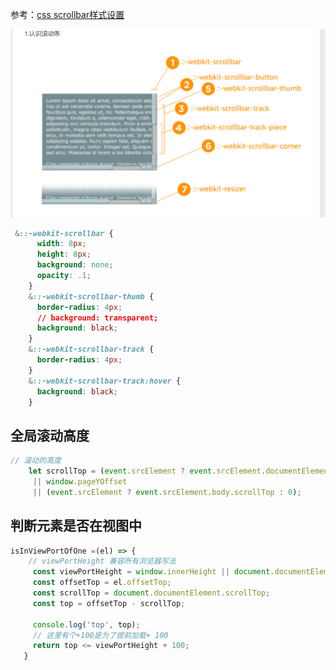 参考：[css scrollbar样式设置](https://segmentfault.com/a/1190000012800450)

![image-20210414111111382](图片/image-20210414111111382.png)







```css
 &::-webkit-scrollbar {
      width: 8px;
      height: 8px;
      background: none;
      opacity: .1;
    }
    &::-webkit-scrollbar-thumb {
      border-radius: 4px;
      // background: transparent;
      background: black;
    }
    &::-webkit-scrollbar-track {
      border-radius: 4px;
    }
    &::-webkit-scrollbar-track:hover {
      background: black;
    }
```





## 全局滚动高度



```js
// 滚动的高度
    let scrollTop = (event.srcElement ? event.srcElement.documentElement.scrollTop : false)
     || window.pageYOffset
     || (event.srcElement ? event.srcElement.body.scrollTop : 0);
```





## 判断元素是否在视图中

```js
isInViewPortOfOne =(el) => {
    // viewPortHeight 兼容所有浏览器写法
     const viewPortHeight = window.innerHeight || document.documentElement.clientHeight || document.body.clientHeight; 
     const offsetTop = el.offsetTop;
     const scrollTop = document.documentElement.scrollTop;
     const top = offsetTop - scrollTop;

     console.log('top', top);
     // 这里有个+100是为了提前加载+ 100
     return top <= viewPortHeight + 100;
   }
```

